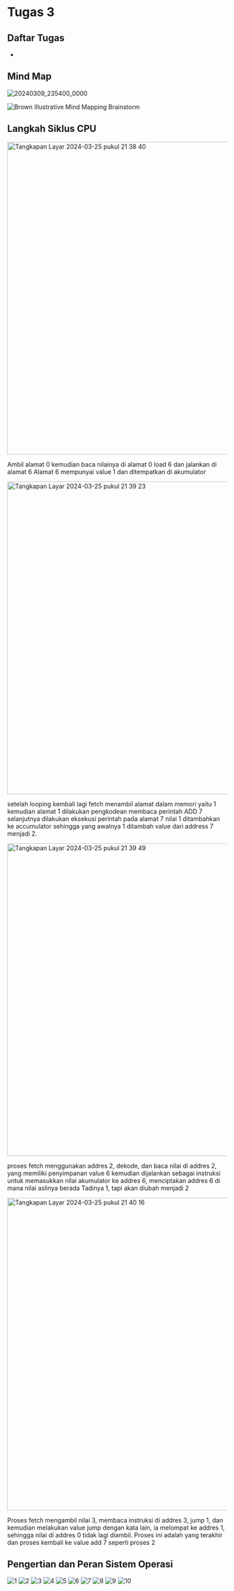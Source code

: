 # Tugas 3


## Daftar Tugas
- 

## Mind Map
![20240309_235400_0000](https://github.com/zakwanaraffi/SysOP24-3123521030/assets/160553582/7afd142f-51c8-4c85-92a2-0e58b3fdb628)


![Brown Illustrative Mind Mapping Brainstorm](https://github.com/zakwanaraffi/SysOP24-3123521030/assets/160553582/6c155a7d-a4d6-4e32-93c3-c314b57f2bb0)


## Langkah Siklus CPU
<img width="717" alt="Tangkapan Layar 2024-03-25 pukul 21 38 40" src="https://github.com/zakwanaraffi/SysOP24-3123521030/assets/160553582/4111298e-625a-4475-9508-f555485bbab0">

Ambil alamat 0 kemudian baca nilainya di alamat 0 load 6 dan jalankan di alamat 6
 Alamat 6 mempunyai value 1 dan ditempatkan di akumulator

<img width="717" alt="Tangkapan Layar 2024-03-25 pukul 21 39 23" src="https://github.com/zakwanaraffi/SysOP24-3123521030/assets/160553582/4c571a56-779c-412a-befb-dee2a0f0838a">

setelah looping kembali lagi fetch menambil alamat dalam memori yaitu 1 kemudian alamat 1 dilakukan pengkodean membaca perintah ADD 7 selanjutnya dilakukan eksekusi perintah pada alamat 7 nilai 1 ditambahkan ke accumulator sehingga yang awalnya 1 ditambah value dari address 7 menjadi 2.

<img width="717" alt="Tangkapan Layar 2024-03-25 pukul 21 39 49" src="https://github.com/zakwanaraffi/SysOP24-3123521030/assets/160553582/7b5473ef-13e8-48dd-8a20-d2d621f26b87">
 
proses fetch menggunakan addres 2, dekode, dan baca nilai di addres 2, yang memiliki penyimpanan value 6  kemudian dijalankan sebagai instruksi untuk memasukkan nilai akumulator ke addres 6, menciptakan addres 6 di mana nilai aslinya berada
 Tadinya 1, tapi akan diubah menjadi 2

<img width="717" alt="Tangkapan Layar 2024-03-25 pukul 21 40 16" src="https://github.com/zakwanaraffi/SysOP24-3123521030/assets/160553582/35447e1d-bda2-4307-83d4-dac81c62130a">

Proses fetch mengambil nilai 3, membaca instruksi di addres 3, jump 1, dan kemudian melakukan value jump dengan kata lain, ia melompat ke addres 1, sehingga nilai di addres 0 tidak lagi diambil. Proses ini adalah yang terakhir dan proses  kembali  ke value add 7 seperti proses 2


## Pengertian dan Peran Sistem Operasi
![1](https://github.com/zakwanaraffi/SysOP24-3123521030/assets/160553582/5dbe91a8-5774-4403-b4ae-e4a9ed9b1e10)
![2](https://github.com/zakwanaraffi/SysOP24-3123521030/assets/160553582/ed14979f-4616-42f9-81c5-ad3e9a0f64df)
![3](https://github.com/zakwanaraffi/SysOP24-3123521030/assets/160553582/b65a8e7d-fc04-4b63-bce2-8ba375e0fdef)
![4](https://github.com/zakwanaraffi/SysOP24-3123521030/assets/160553582/e195bddc-9849-43e6-b190-df4f1273545c)
![5](https://github.com/zakwanaraffi/SysOP24-3123521030/assets/160553582/65def746-0ed3-4203-b33c-5d53e0528146)
![6](https://github.com/zakwanaraffi/SysOP24-3123521030/assets/160553582/78fe9a36-ebc2-45cf-bb2e-3017a1a622da)
![7](https://github.com/zakwanaraffi/SysOP24-3123521030/assets/160553582/30ad4bde-0b5e-4cb6-81ec-8fcfca8f0d2b)
![8](https://github.com/zakwanaraffi/SysOP24-3123521030/assets/160553582/694b5071-64f5-46b1-b60f-25d6b7f168d9)
![9](https://github.com/zakwanaraffi/SysOP24-3123521030/assets/160553582/2ba3e620-8953-4c99-8370-73b6eaa0aa77)
![10](https://github.com/zakwanaraffi/SysOP24-3123521030/assets/160553582/636ddb38-afaf-445a-95f0-ebe528715781)


